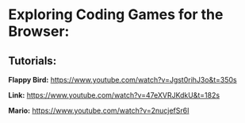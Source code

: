 # Exploring Coding Games for the Browser:

## Tutorials:

**Flappy Bird:** https://www.youtube.com/watch?v=Jgst0rihJ3o&t=350s

**Link:** https://www.youtube.com/watch?v=47eXVRJKdkU&t=182s

**Mario:** https://www.youtube.com/watch?v=2nucjefSr6I
